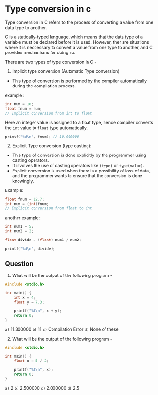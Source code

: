 # Type conversion in c 
Type conversion in C refers to the process of converting a value from one data type to another. 

C is a statically-typed language, which means that the data type of a variable must be declared before it is used. However, ther are situations where it is neccessary to convert a value from one type to another, and C provides mechanisms for doing so. 

There are two types of type conversion in C - 

 1. Implicit type conversion (Automatic Type conversion)
  - This type  of conversion is performed by the compiler automatically during the compilation process. 

  example : 
  ```c
  int num = 10;
  float fnum = num; 
  // Implicit conversion from int to float
  ```
  Here an integer value is assigned to a float type, hence compiler converts the `int` value to `float` type automatically. 

  ```c
  printf("%d\n", fnum); // 10.000000
  ```

  2. Explicit  Type conversion (type casting): 
  - This type of conversion is done explicitly by the programmer using casting operators. 
  - It involves the use of casting operators like `(type)` or `type(value)`.
  - Explicit conversion is used when there is a possibility of loss of data, and the programmer wants to ensure that the conversion is done knowingly. 

  Example: 
  ```c
  float fnum = 12.7;
  int num = (int)fnum; 
  // Explicit conversion from float to int 
  ```

  another example: 
  ```c
  int num1 = 5;
  int num2 = 2;

  float divide = (float) num1 / num2;

  printf("%d\n", divide);
  ```


## Question

1. What will be the output of the following program - 
```c
#include <stdio.h>

int main() {
    int x = 4;
    float y = 7.3;

    printf("%f\n", x + y);
    return 0;
}
```
  `a)` 11.300000
  `b)` 11
  `c)` Compilation Error
  `d)` None of these

2. What will be the output of the following program - 
```c
#include <stdio.h>

int main() {
    float x = 5 / 2;

    printf("%f\n", x);
    return 0;
}
```
   `a)` 2
   `b)` 2.500000
   `c)` 2.000000
   `d)` 2.5